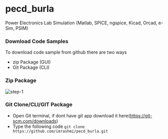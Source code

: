 # pecd_burla
Power Electronics Lab Simulation (Matlab, SPICE, ngspice, Kicad, Orcad, e-Sim, PSIM)
### Download Code Samples
To download code sample from github there are two ways
- zip Package (GUI)
- Git Package (CLI)
### Zip Package
![step-1](https://user-images.githubusercontent.com/57025766/186205691-7c1fdb6c-f82c-4048-a942-54c5c09b14df.jpg)
### Git Clone/CLI/GIT Package
- Open Git terminal, if dont have git app download it here(https://git-scm.com/downloads)
- Type the following code `git clone https://github.com/imrashmi/pecd_burla.git`
